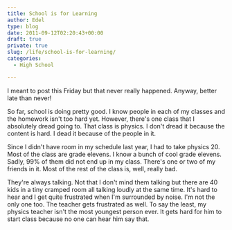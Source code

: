 ```yaml
---
title: School is for Learning
author: Edel
type: blog
date: 2011-09-12T02:20:43+00:00
draft: true
private: true
slug: /life/school-is-for-learning/
categories:
  - High School

---
```

I meant to post this Friday but that never really happened. Anyway, better late than never!

So far, school is doing pretty good. I know people in each of my classes and the homework isn't too hard yet. However, there's one class that I absolutely dread going to. That class is physics. I don't dread it because the content is hard. I dead it because of the people in it.

Since I didn't have room in my schedule last year, I had to take physics 20. Most of the class are grade elevens. I know a bunch of cool grade elevens. Sadly, 99% of them did not end up in my class. There's one or two of my friends in it. Most of the rest of the class is, well, really bad.

They're always talking. Not that I don't mind them talking but there are 40 kids in a tiny cramped room all talking loudly at the same time. It's hard to hear and I get quite frustrated when I'm surrounded by noise. I'm not the only one too. The teacher gets frustrated as well. To say the least, my physics teacher isn't the most youngest person ever. It gets hard for him to start class because no one can hear him say that.



